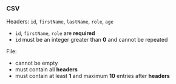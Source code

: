 ### CSV

Headers: `id`, `firstName`, `lastName`, `role`, `age`

- `id`, `firstName`, `role` are **required**
- `id` must be an integer greater than **0** and cannot be repeated

File:

- cannot be empty
- must contain all **headers**
- must contain at least **1** and maximum **10** entries after **headers**
